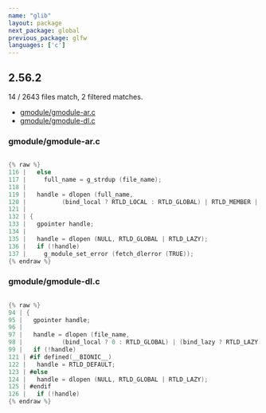 ```yaml
---
name: "glib"
layout: package
next_package: global
previous_package: glfw
languages: ['c']
---
```

## 2.56.2
14 / 2643 files match, 2 filtered matches.

 - [gmodule/gmodule-ar.c](#gmodulegmodule-arc)
 - [gmodule/gmodule-dl.c](#gmodulegmodule-dlc)

### gmodule/gmodule-ar.c

```c

{% raw %}
116 |   else
117 |     full_name = g_strdup (file_name);
118 |   
119 |   handle = dlopen (full_name, 
120 | 		   (bind_local ? RTLD_LOCAL : RTLD_GLOBAL) | RTLD_MEMBER | (bind_lazy ? RTLD_LAZY : RTLD_NOW));
121 | 
132 | {
133 |   gpointer handle;
134 | 
135 |   handle = dlopen (NULL, RTLD_GLOBAL | RTLD_LAZY);
136 |   if (!handle)
137 |     g_module_set_error (fetch_dlerror (TRUE));
{% endraw %}

```
### gmodule/gmodule-dl.c

```c

{% raw %}
94 | {
95 |   gpointer handle;
96 |   
97 |   handle = dlopen (file_name,
98 | 		   (bind_local ? 0 : RTLD_GLOBAL) | (bind_lazy ? RTLD_LAZY : RTLD_NOW));
99 |   if (!handle)
121 | #if defined(__BIONIC__)
122 |   handle = RTLD_DEFAULT;
123 | #else
124 |   handle = dlopen (NULL, RTLD_GLOBAL | RTLD_LAZY);
125 | #endif
126 |   if (!handle)
{% endraw %}

```